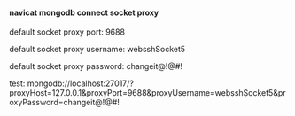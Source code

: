 #### navicat mongodb connect socket proxy
default socket proxy port: 9688

default socket proxy username: websshSocket5

default socket proxy password: changeit@!@#!


test:
mongodb://localhost:27017/?proxyHost=127.0.0.1&proxyPort=9688&proxyUsername=websshSocket5&proxyPassword=changeit@!@#!